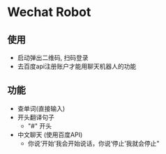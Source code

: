 # Wechat Robot

## 使用
- 启动弹出二维码, 扫码登录
- 去百度api注册账户才能用聊天机器人的功能

## 功能
- 查单词(直接输入)
- 开头翻译句子
  - "#" 开头
- 中文聊天 (使用百度API)
  - 你说‘开始’我会开始说话，你说‘停止’我就会停止"